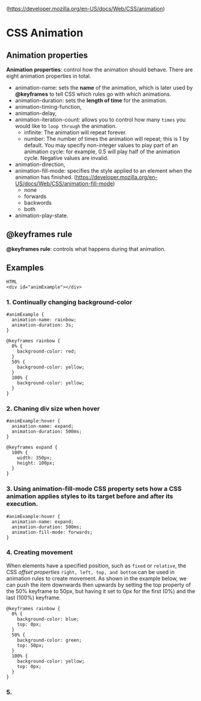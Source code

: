(https://developer.mozilla.org/en-US/docs/Web/CSS/animation)
# CSS Animation
## Animation properties
**Animation properties**: control how the animation should behave. There are eight animation properties in total.
  * animation-name: sets the **name** of the animation, which is later used by **@keyframes** to tell CSS which rules go with which animations. 
  * animation-duration: sets the **length of time** for the animation. 
  * animation-timing-function, 
  * animation-delay, 
  * animation-iteration-count: allows you to control how many `times` you would like to `loop through` the animation.
       * infinite: The animation will repeat forever.
       * number: The number of times the animation will repeat; this is 1 by default. You may specify non-integer values to play part of an animation cycle: for example, 0.5 will play half of the animation cycle. Negative values are invalid.
  * animation-direction, 
  * animation-fill-mode: specifies the style applied to an element when the animation has finished. (https://developer.mozilla.org/en-US/docs/Web/CSS/animation-fill-mode)
       * none
       * forwards
       * backwords
       * both
  * animation-play-state.
## @keyframes rule 
**@keyframes rule**: controls what happens during that animation.
## Examples
```
HTML
<div id="animExample"></div>
```
### 1. Continually changing background-color
```
#animExample {
  animation-name: rainbow;
  animation-duration: 3s;
}

@keyframes rainbow {
  0% {
    background-color: red;
  }
  50% {
    background-color: yellow;
  }
  100% {
    background-color: yellow;
  }
}
```
### 2. Chaning div size when hover
```
#animExample:hover {
  animation-name: expand;
  animation-duration: 500ms;
}

@keyframes expand {
  100% {
    width: 350px;
    height: 100px;
  }
}
```
### 3. Using animation-fill-mode CSS property sets how a CSS animation applies styles to its target before and after its execution.
```
#animExample:hover {
  animation-name: expand;
  animation-duration: 500ms;
  animation-fill-mode: forwards;
}
```
### 4. Creating movement
When elements have a specified position, such as `fixed` or `relative`, the CSS _offset properties_ `right, left, top, and bottom` can be used in animation rules to create movement.
As shown in the example below, we can push the item downwards then upwards by setting the top property of the 50% keyframe to 50px, but having it set to 0px for the first (0%) and the last (100%) keyframe.
```
@keyframes rainbow {
  0% {
    background-color: blue;
    top: 0px;
  }
  50% {
    background-color: green;
    top: 50px;
  }
  100% {
    background-color: yellow;
    top: 0px;
  }
}
```
### 5.















